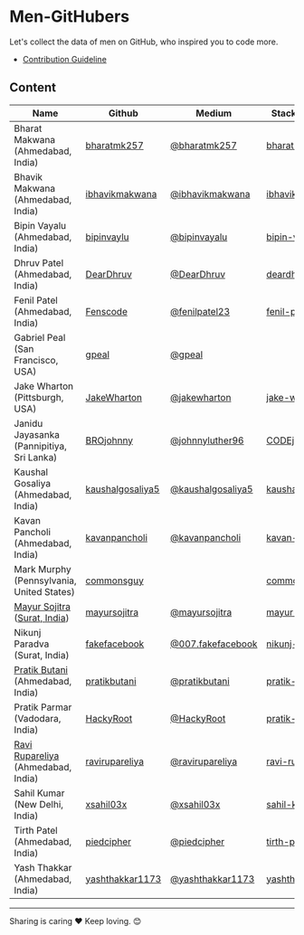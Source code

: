 # Men-GitHubers
Let's collect the data of men on GitHub, who inspired you to code more.

- [Contribution Guideline](https://github.com/pratikbutani/Men-GitHubers/blob/master/Contributing.md)

## Content

Name | Github | Medium | StackOverflow
--- | --- | --- | ---
Bharat Makwana (Ahmedabad, India) | [bharatmk257](https://github.com/bharatmk257) | [@bharatmk257](https://medium.com/@bharatmk257) | [bharatmk257](https://stackoverflow.com/cv/bharatmk257)
Bhavik Makwana (Ahmedabad, India) | [ibhavikmakwana](https://github.com/ibhavikmakwana) | [@ibhavikmakwana](https://medium.com/@ibhavikmakwana) | [ibhavikmakwana](https://stackoverflow.com/users/7652758/ibhavikmakwana)
Bipin Vayalu (Ahmedabad, India) | [bipinvaylu](https://github.com/bipinvaylu) | [@bipinvayalu](https://medium.com/@bipinvayalu) | [bipin-vayalu](https://stackoverflow.com/users/722683/bipin-vayalu)
Dhruv Patel (Ahmedabad, India) | [DearDhruv](https://github.com/DearDhruv) | [@DearDhruv](https://medium.com/@DearDhruv) | [deardhruv](https://stackoverflow.com/users/596566/deardhruv)  
Fenil Patel (Ahmedabad, India) | [Fenscode](https://github.com/Fenscode) | [@fenilpatel23](https://medium.com/@fenilpatel23) | [fenil-patel](https://stackoverflow.com/users/8769330/fenil-patel)
Gabriel Peal (San Francisco, USA) | [gpeal](https://github.com/gpeal) | [@gpeal](https://medium.com/@gpeal) 
Jake Wharton (Pittsburgh, USA) | [JakeWharton](https://github.com/JakeWharton) | [@jakewharton](https://medium.com/@jakewharton)  | [jake-wharton](https://stackoverflow.com/users/132047/jake-wharton)
Janidu Jayasanka (Pannipitiya, Sri Lanka) | [BROjohnny](https://github.com/BROjohnny) | [@johnnyluther96](https://medium.com/@johnnyluther96) | [CODEjohnny](https://stackoverflow.com/users/10352327/janidu-jayasanka)
Kaushal Gosaliya (Ahmedabad, India) | [kaushalgosaliya5](https://github.com/kaushalgosaliya5) | [@kaushalgosaliya5](https://medium.com/@kaushalgosaliya5) |[kaushal-gosaliya](https://stackoverflow.com/users/7522273/kaushal-gosaliya?tab=profile)
Kavan Pancholi (Ahmedabad, India) | [kavanpancholi](https://github.com/kavanpancholi) | [@kavanpancholi](https://medium.com/@kavanpancholi) | [kavan-pancholi](https://stackoverflow.com/users/2893123/kavan-pancholi)
Mark Murphy (Pennsylvania, United States) | [commonsguy](https://github.com/commonsguy) |   | [commonsguy](https://stackoverflow.com/users/115145/commonsware)
[Mayur Sojitra](https://www.murait.com/) ([Surat, India](https://goo.gl/maps/hvbHAJekX5ro8Bh48)) | [mayursojitra](https://github.com/mayursojitra) | [@mayursojitra](https://medium.com/@mayursojitra) | [mayur-sojitra](https://stackoverflow.com/users/1865488/mayur-sojitra)
Nikunj Paradva (Surat, India) | [fakefacebook](https://github.com/fakefacebook) | [@007.fakefacebook](https://medium.com/@007.fakefacebook) | [nikunj-paradva](https://stackoverflow.com/users/5773037/nikunj-paradva)
[Pratik Butani](https://pratikbutani.com) (Ahmedabad, India) | [pratikbutani](https://github.com/pratikbutani) | [@pratikbutani](https://medium.com/@pratikbutani) | [pratik-butani](https://stackoverflow.com/users/1318946/pratik-butani)
Pratik Parmar (Vadodara, India) | [HackyRoot](https://github.com/HackyRoot) | [@HackyRoot](https://medium.com/@hackyroot) | [pratik-parmar](https://stackoverflow.com/users/6338733/pratik-parmar)
[Ravi Rupareliya](https://ravirupareliya.com) (Ahmedabad, India) | [ravirupareliya](https://github.com/ravirupareliya) | [@ravirupareliya](https://medium.com/@ravirupareliya) | [ravi-rupareliya](https://stackoverflow.com/users/3134215/ravi-rupareliya)
Sahil Kumar (New Delhi, India) | [xsahil03x](https://github.com/xsahil03x) | [@xsahil03x](https://medium.com/@xsahil03x) | [sahil-kumar](https://stackoverflow.com/users/10036882/sahil-kumar)
Tirth Patel (Ahmedabad, India) | [piedcipher](https://github.com/piedcipher) | [@piedcipher](https://medium.com/@piedcipher) | [tirth-patel](https://stackoverflow.com/users/4593315/tirth-patel)
Yash Thakkar (Ahmedabad, India) | [yashthakkar1173](https://github.com/yashthakkar1173) | [@yashthakkar1173](https://medium.com/@yashthakkar1173) | [yashthakkar1173](https://stackoverflow.com/users/7727376/yashthakkar1173)


 --------
 

 Sharing is caring ❤️ Keep loving. 😊

